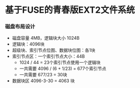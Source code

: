 # 基于FUSE的青春版EXT2文件系统

### 磁盘布局设计
- 磁盘容量 4MB，逻辑块大小 1024B
- 逻辑块：4096块
- 超级块、索引节点位图、数据块位图：各1块
- 索引节点区：一个索引节点大小：44B
    - 1024 / 44 = 23个索引节点使用一个逻辑块
    - 一共需要 4096 / (6 + 1/23) = 677个索引节点
    - 一共需要 677/23 = 30块
- 数据块区 4096-3-30 = 4063 块

